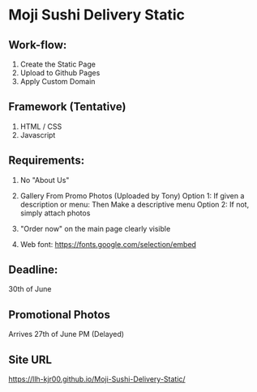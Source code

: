 # Moji Sushi Delivery Static

## Work-flow:
1. Create the Static Page
2. Upload to Github Pages
3. Apply Custom Domain

## Framework (Tentative)
1. HTML / CSS
2. Javascript

## Requirements:

1. No "About Us"
2. Gallery From Promo Photos (Uploaded by Tony)
Option 1: If given a description or menu: Then Make a descriptive menu
Option 2: If not, simply attach photos

3. "Order now" on the main page clearly visible

4. Web font: https://fonts.google.com/selection/embed


## Deadline:

30th of June




## Promotional Photos

Arrives 27th of June PM (Delayed)

## Site URL
https://llh-kjr00.github.io/Moji-Sushi-Delivery-Static/